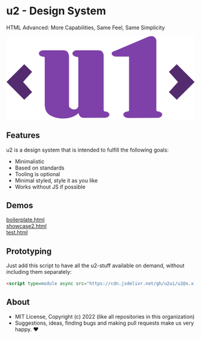 # u2 - Design System
HTML Advanced: More Capabilities, Same Feel, Same Simplicity

<p align="center">
  <img src="./u2/tools/logo/u1.svg">
</p>

## Features

u2 is a design system that is intended to fulfill the following goals:

- Minimalistic
- Based on standards
- Tooling is optional
- Minimal styled, style it as you like
- Works without JS if possible

## Demos

[boilerplate.html](http://gcdn.li/u2ui/u2@main/u2/tests/boilerplate.html)  
[showcase2.html](http://gcdn.li/u2ui/u2@main/u2/tests/showcase2.html)  
[test.html](http://gcdn.li/u2ui/u2@main/u2/tests/test.html)  

## Prototyping

Just add this script to have all the u2-stuff available on demand, without including them separately:  
```html
<script type=module async src="https://cdn.jsdelivr.net/gh/u2ui/u2@x.x.x/u2/auto.min.js"></script>
```


## About

- MIT License, Copyright (c) 2022 <u2> (like all repositories in this organization) <br>
- Suggestions, ideas, finding bugs and making pull requests make us very happy. ♥


